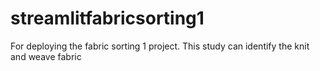 # streamlitfabricsorting1
For deploying the fabric sorting 1 project. This study can identify the knit and weave fabric
